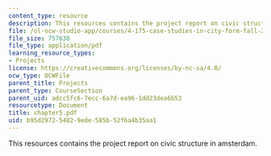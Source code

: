 ```yaml
---
content_type: resource
description: This resources contains the project report on civic structure in amsterdam.
file: /ol-ocw-studio-app/courses/4-175-case-studies-in-city-form-fall-2005/b95d297254829ede585b52f6a4b35aa1_chapter5.pdf
file_size: 757638
file_type: application/pdf
learning_resource_types:
- Projects
license: https://creativecommons.org/licenses/by-nc-sa/4.0/
ocw_type: OCWFile
parent_title: Projects
parent_type: CourseSection
parent_uid: adcc5fc6-7ecc-6a7d-ea96-1dd23dea6b53
resourcetype: Document
title: chapter5.pdf
uid: b95d2972-5482-9ede-585b-52f6a4b35aa1
---
```

This resources contains the project report on civic structure in amsterdam.